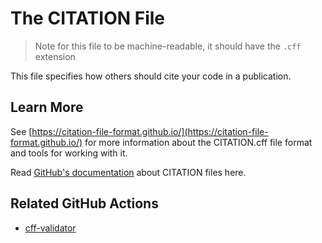 # The CITATION File

> Note
> for this file to be machine-readable, it should have the `.cff` extension

This file specifies how others should cite your code in a publication.

## Learn More

See [https://citation-file-format.github.io/](https://citation-file-format.github.io/) for more information about the CITATION.cff file format and tools for working with it.

Read [GitHub's documentation](https://docs.github.com/en/repositories/managing-your-repositorys-settings-and-features/customizing-your-repository/about-citation-files) about CITATION files here.

## Related GitHub Actions

- [cff-validator](https://github.com/marketplace/actions/cff-validator)